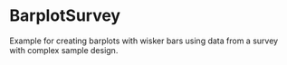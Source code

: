 # BarplotSurvey

Example for creating barplots with wisker bars using data from a survey with complex sample design.
